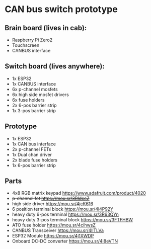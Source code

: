 # CAN bus switch prototype

## Brain board (lives in cab):
* Raspberry Pi Zero2
* Touchscreen
* CANBUS interface

## Switch board (lives anywhere):
* 1x ESP32
* 1x CANBUS interface
* 6x p-channel mosfets
* 6x high side mosfet drivers
* 6x fuse holders
* 2x 6-pos barrier strip
* 1x 3-pos barrier strip

## Prototype 
* 1x ESP32
* 1x CAN bus interface 
* 2x p-channel FETs 
* 1x Dual chan driver
* 2x blade fuse holders
* 1x 6-pos barrier strip 


## Parts
* 4x8 RGB matrix keypad https://www.adafruit.com/product/4020
* ~~p-channel fet https://mou.sr/3RIdccZ~~
* high side driver https://mou.sr/4jcK616
* 6 position terminal block https://mou.sr/4i4P92Y
* heavy duty 6-pos terminal https://mou.sr/3R63QYn
* heavy duty 3-pos terminal block https://mou.sr/3FTFHBW
* ATO fuse holder https://mou.sr/4cihwsZ
* CANBUS Transceiver https://mou.sr/4llTLVa 
* ESP32 Module https://mou.sr/4j1XWDP
* Onboard DC-DC converter https://mou.sr/4i8eVTN
